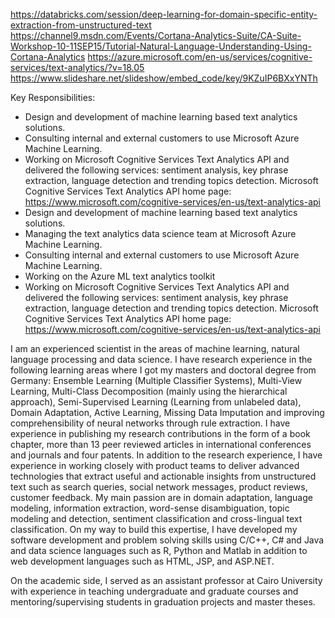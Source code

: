 https://databricks.com/session/deep-learning-for-domain-specific-entity-extraction-from-unstructured-text
https://channel9.msdn.com/Events/Cortana-Analytics-Suite/CA-Suite-Workshop-10-11SEP15/Tutorial-Natural-Language-Understanding-Using-Cortana-Analytics
https://azure.microsoft.com/en-us/services/cognitive-services/text-analytics/?v=18.05
https://www.slideshare.net/slideshow/embed_code/key/9KZuIP6BXxYNTh


Key Responsibilities:
- Design and development of machine learning based text analytics solutions.
- Consulting internal and external customers to use Microsoft Azure Machine Learning. 
- Working on Microsoft Cognitive Services Text Analytics API and delivered the following services: sentiment analysis, key phrase extraction, language detection and trending topics detection.
Microsoft Cognitive Services Text Analytics API home page:
https://www.microsoft.com/cognitive-services/en-us/text-analytics-api
- Design and development of machine learning based text analytics solutions.
- Managing the text analytics data science team at Microsoft Azure Machine Learning. 
- Consulting internal and external customers to use Microsoft Azure Machine Learning. 
- Working on the Azure ML text analytics toolkit
- Working on Microsoft Cognitive Services Text Analytics API and delivered the following services: sentiment analysis, key phrase extraction, language detection and trending topics detection.
Microsoft Cognitive Services Text Analytics API home page:
https://www.microsoft.com/cognitive-services/en-us/text-analytics-api

I am an experienced scientist in the areas of machine learning, natural language processing and data science. 
I have research experience in the following learning areas where I got my masters and doctoral degree from Germany: 
Ensemble Learning (Multiple Classifier Systems), Multi-View Learning, Multi-Class Decomposition (mainly using the hierarchical approach), 
Semi-Supervised Learning (Learning from unlabeled data), Domain Adaptation, Active Learning, Missing Data Imputation and improving 
comprehensibility of neural networks through rule extraction. I have experience in publishing my research contributions in the form of a
book chapter, more than 13 peer reviewed articles in international conferences and journals and four patents. In addition to the research
experience, I have experience in working closely with product teams to deliver advanced technologies that extract useful and actionable 
insights from unstructured text such as search queries, social network messages, product reviews, customer feedback. My main passion are 
in domain adaptation, language modeling, information extraction, word-sense disambiguation, topic modeling and detection, sentiment 
classification and cross-lingual text classification. On my way to build this expertise, I have developed my software development and 
problem solving skills using C/C++, C# and Java and data science languages such as R, Python and Matlab in addition to web development 
languages such as HTML, JSP, and ASP.NET.

On the academic side, I served as an assistant professor at Cairo University with experience in teaching undergraduate and graduate 
courses and mentoring/supervising students in graduation projects and master theses.
